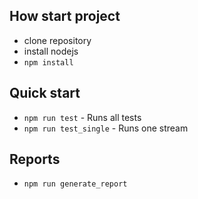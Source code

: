 ## How start project
* clone repository
* install nodejs
* `npm install`

## Quick start
* `npm run test` - Runs all tests
* `npm run test_single` - Runs one stream

## Reports
* `npm run generate_report`